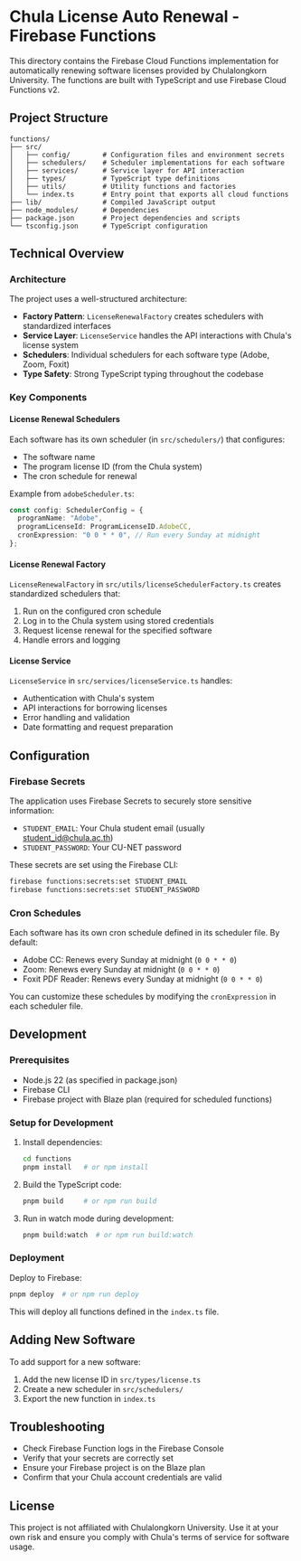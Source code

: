 # Chula License Auto Renewal - Firebase Functions

This directory contains the Firebase Cloud Functions implementation for automatically renewing software licenses provided by Chulalongkorn University. The functions are built with TypeScript and use Firebase Cloud Functions v2.

## Project Structure

```
functions/
├── src/
│   ├── config/        # Configuration files and environment secrets
│   ├── schedulers/    # Scheduler implementations for each software
│   ├── services/      # Service layer for API interaction
│   ├── types/         # TypeScript type definitions
│   ├── utils/         # Utility functions and factories
│   └── index.ts       # Entry point that exports all cloud functions
├── lib/               # Compiled JavaScript output
├── node_modules/      # Dependencies
├── package.json       # Project dependencies and scripts
└── tsconfig.json      # TypeScript configuration
```

## Technical Overview

### Architecture

The project uses a well-structured architecture:

- **Factory Pattern**: `LicenseRenewalFactory` creates schedulers with standardized interfaces
- **Service Layer**: `LicenseService` handles the API interactions with Chula's license system
- **Schedulers**: Individual schedulers for each software type (Adobe, Zoom, Foxit)
- **Type Safety**: Strong TypeScript typing throughout the codebase

### Key Components

#### License Renewal Schedulers

Each software has its own scheduler (in `src/schedulers/`) that configures:
- The software name
- The program license ID (from the Chula system)
- The cron schedule for renewal

Example from `adobeScheduler.ts`:
```typescript
const config: SchedulerConfig = {
  programName: "Adobe",
  programLicenseId: ProgramLicenseID.AdobeCC,
  cronExpression: "0 0 * * 0", // Run every Sunday at midnight
};
```

#### License Renewal Factory

`LicenseRenewalFactory` in `src/utils/licenseSchedulerFactory.ts` creates standardized schedulers that:
1. Run on the configured cron schedule
2. Log in to the Chula system using stored credentials
3. Request license renewal for the specified software
4. Handle errors and logging

#### License Service

`LicenseService` in `src/services/licenseService.ts` handles:
- Authentication with Chula's system
- API interactions for borrowing licenses
- Error handling and validation
- Date formatting and request preparation

## Configuration

### Firebase Secrets

The application uses Firebase Secrets to securely store sensitive information:

- `STUDENT_EMAIL`: Your Chula student email (usually student_id@chula.ac.th)
- `STUDENT_PASSWORD`: Your CU-NET password

These secrets are set using the Firebase CLI:

```bash
firebase functions:secrets:set STUDENT_EMAIL
firebase functions:secrets:set STUDENT_PASSWORD
```

### Cron Schedules

Each software has its own cron schedule defined in its scheduler file. By default:

- Adobe CC: Renews every Sunday at midnight (`0 0 * * 0`)
- Zoom: Renews every Sunday at midnight (`0 0 * * 0`)
- Foxit PDF Reader: Renews every Sunday at midnight (`0 0 * * 0`)

You can customize these schedules by modifying the `cronExpression` in each scheduler file.

## Development

### Prerequisites

- Node.js 22 (as specified in package.json)
- Firebase CLI
- Firebase project with Blaze plan (required for scheduled functions)

### Setup for Development

1. Install dependencies:
   ```bash
   cd functions
   pnpm install   # or npm install
   ```

2. Build the TypeScript code:
   ```bash
   pnpm build     # or npm run build
   ```

3. Run in watch mode during development:
   ```bash
   pnpm build:watch  # or npm run build:watch
   ```

### Deployment

Deploy to Firebase:
```bash
pnpm deploy  # or npm run deploy
```

This will deploy all functions defined in the `index.ts` file.

## Adding New Software

To add support for a new software:

1. Add the new license ID in `src/types/license.ts`
2. Create a new scheduler in `src/schedulers/`
3. Export the new function in `index.ts`

## Troubleshooting

- Check Firebase Function logs in the Firebase Console
- Verify that your secrets are correctly set
- Ensure your Firebase project is on the Blaze plan
- Confirm that your Chula account credentials are valid

## License

This project is not affiliated with Chulalongkorn University. Use it at your own risk and ensure you comply with Chula's terms of service for software usage. 